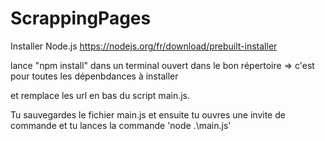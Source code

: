 ﻿# ScrappingPages

Installer Node.js  https://nodejs.org/fr/download/prebuilt-installer

lance "npm install" dans un terminal ouvert dans le bon répertoire => c'est pour toutes les dépenbdances à installer

et remplace les url en bas du script main.js.

Tu sauvegardes le fichier main.js et ensuite tu ouvres une invite de commande et tu lances la commande 'node .\main.js'
